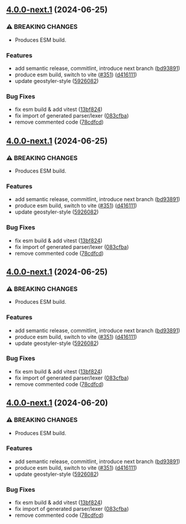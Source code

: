 ## [4.0.0-next.1](https://github.com/geostyler/geostyler-cql-parser/compare/v3.0.2...v4.0.0-next.1) (2024-06-25)


### ⚠ BREAKING CHANGES

* Produces ESM build.

### Features

* add semantic release, commitlint, introduce next branch ([bd93891](https://github.com/geostyler/geostyler-cql-parser/commit/bd9389119b1b11d6b15111d7000ad8b98d04d96d))
* produce esm build, switch to vite ([#351](https://github.com/geostyler/geostyler-cql-parser/issues/351)) ([d416111](https://github.com/geostyler/geostyler-cql-parser/commit/d4161112c2534a1143c936d71642dfc52e14a80c))
* update geostyler-style ([5926082](https://github.com/geostyler/geostyler-cql-parser/commit/5926082b4e9048cfaa6122185bbb34f2cd400f89))


### Bug Fixes

* fix esm build & add vitest ([13bf824](https://github.com/geostyler/geostyler-cql-parser/commit/13bf824f166e592ee3eba89a6e27b12cd5168929))
* fix import of generated parser/lexer ([083cfba](https://github.com/geostyler/geostyler-cql-parser/commit/083cfba16d1cf35e28d9f67460f61d2fa349cedb))
* remove commented code ([78cdfcd](https://github.com/geostyler/geostyler-cql-parser/commit/78cdfcd4be56f2f2c6a24c5715bc6ffdfa2bcb21))

## [4.0.0-next.1](https://github.com/geostyler/geostyler-cql-parser/compare/v3.0.2...v4.0.0-next.1) (2024-06-25)


### ⚠ BREAKING CHANGES

* Produces ESM build.

### Features

* add semantic release, commitlint, introduce next branch ([bd93891](https://github.com/geostyler/geostyler-cql-parser/commit/bd9389119b1b11d6b15111d7000ad8b98d04d96d))
* produce esm build, switch to vite ([#351](https://github.com/geostyler/geostyler-cql-parser/issues/351)) ([d416111](https://github.com/geostyler/geostyler-cql-parser/commit/d4161112c2534a1143c936d71642dfc52e14a80c))
* update geostyler-style ([5926082](https://github.com/geostyler/geostyler-cql-parser/commit/5926082b4e9048cfaa6122185bbb34f2cd400f89))


### Bug Fixes

* fix esm build & add vitest ([13bf824](https://github.com/geostyler/geostyler-cql-parser/commit/13bf824f166e592ee3eba89a6e27b12cd5168929))
* fix import of generated parser/lexer ([083cfba](https://github.com/geostyler/geostyler-cql-parser/commit/083cfba16d1cf35e28d9f67460f61d2fa349cedb))
* remove commented code ([78cdfcd](https://github.com/geostyler/geostyler-cql-parser/commit/78cdfcd4be56f2f2c6a24c5715bc6ffdfa2bcb21))

## [4.0.0-next.1](https://github.com/geostyler/geostyler-cql-parser/compare/v3.0.2...v4.0.0-next.1) (2024-06-25)


### ⚠ BREAKING CHANGES

* Produces ESM build.

### Features

* add semantic release, commitlint, introduce next branch ([bd93891](https://github.com/geostyler/geostyler-cql-parser/commit/bd9389119b1b11d6b15111d7000ad8b98d04d96d))
* produce esm build, switch to vite ([#351](https://github.com/geostyler/geostyler-cql-parser/issues/351)) ([d416111](https://github.com/geostyler/geostyler-cql-parser/commit/d4161112c2534a1143c936d71642dfc52e14a80c))
* update geostyler-style ([5926082](https://github.com/geostyler/geostyler-cql-parser/commit/5926082b4e9048cfaa6122185bbb34f2cd400f89))


### Bug Fixes

* fix esm build & add vitest ([13bf824](https://github.com/geostyler/geostyler-cql-parser/commit/13bf824f166e592ee3eba89a6e27b12cd5168929))
* fix import of generated parser/lexer ([083cfba](https://github.com/geostyler/geostyler-cql-parser/commit/083cfba16d1cf35e28d9f67460f61d2fa349cedb))
* remove commented code ([78cdfcd](https://github.com/geostyler/geostyler-cql-parser/commit/78cdfcd4be56f2f2c6a24c5715bc6ffdfa2bcb21))

## [4.0.0-next.1](https://github.com/geostyler/geostyler-cql-parser/compare/v3.0.2...v4.0.0-next.1) (2024-06-20)


### ⚠ BREAKING CHANGES

* Produces ESM build.

### Features

* add semantic release, commitlint, introduce next branch ([bd93891](https://github.com/geostyler/geostyler-cql-parser/commit/bd9389119b1b11d6b15111d7000ad8b98d04d96d))
* produce esm build, switch to vite ([#351](https://github.com/geostyler/geostyler-cql-parser/issues/351)) ([d416111](https://github.com/geostyler/geostyler-cql-parser/commit/d4161112c2534a1143c936d71642dfc52e14a80c))
* update geostyler-style ([5926082](https://github.com/geostyler/geostyler-cql-parser/commit/5926082b4e9048cfaa6122185bbb34f2cd400f89))


### Bug Fixes

* fix esm build & add vitest ([13bf824](https://github.com/geostyler/geostyler-cql-parser/commit/13bf824f166e592ee3eba89a6e27b12cd5168929))
* fix import of generated parser/lexer ([083cfba](https://github.com/geostyler/geostyler-cql-parser/commit/083cfba16d1cf35e28d9f67460f61d2fa349cedb))
* remove commented code ([78cdfcd](https://github.com/geostyler/geostyler-cql-parser/commit/78cdfcd4be56f2f2c6a24c5715bc6ffdfa2bcb21))
